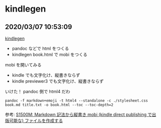 # kindlegen

## 2020/03/07 10:53:09
[kindlegen](https://www.amazon.com/gp/feature.html?ie=UTF8&docId=1000765211)

- pandoc などで html をつくる
- kindlegen book.html で mobi をつくる

mobi を開いてみる

- kindle でも文字化け、縦書きならず
- kindle previewer3 でも文字化け、縦書きならず

いけた！ pandoc 側で html4 だわ

```
pandoc -f markdown+emoji -t html4 --standalone -c ./stylesheet.css book.md title.txt -o book.html --toc --toc-depth=2
```

参考: [S1500M: Markdown 記法から縦書き mobi (kindle direct publishing で出版可能な) ファイルを作成する](https://s1500m.blogspot.com/2017/06/markdown-mobi-kindle-direct-publishing.html)
